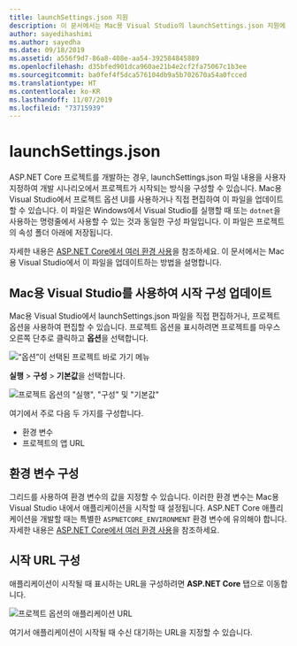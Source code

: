 ```yaml
---
title: launchSettings.json 지원
description: 이 문서에서는 Mac용 Visual Studio의 launchSettings.json 지원에 대해 설명합니다.
author: sayedihashimi
ms.author: sayedha
ms.date: 09/18/2019
ms.assetid: a556f9d7-86a8-408e-aa54-392584845889
ms.openlocfilehash: d35bfed901dca960ae21b4e2cf2fa75067c1b3ee
ms.sourcegitcommit: ba0fef4f5dca576104db9a5b702670a54a0fcced
ms.translationtype: HT
ms.contentlocale: ko-KR
ms.lasthandoff: 11/07/2019
ms.locfileid: "73715939"
---
```

# <a name="launchsettingsjson"></a>launchSettings.json

ASP.NET Core 프로젝트를 개발하는 경우, launchSettings.json 파일 내용을 사용자 지정하여 개발 시나리오에서 프로젝트가 시작되는 방식을 구성할 수 있습니다. Mac용 Visual Studio에서 프로젝트 옵션 UI를 사용하거나 직접 편집하여 이 파일을 업데이트할 수 있습니다. 이 파일은 Windows에서 Visual Studio를 실행할 때 또는 `dotnet`을 사용하는 명령줄에서 사용할 수 있는 것과 동일한 구성 파일입니다. 이 파일은 프로젝트의 속성 폴더 아래에 저장됩니다.

자세한 내용은 [ASP.NET Core에서 여러 환경 사용](/aspnet/core/fundamentals/environments)을 참조하세요. 이 문서에서는 Mac용 Visual Studio에서 이 파일을 업데이트하는 방법을 설명합니다.

## <a name="update-the-start-configuration-by-using-visual-studio-for-mac"></a>Mac용 Visual Studio를 사용하여 시작 구성 업데이트

Mac용 Visual Studio에서 launchSettings.json 파일을 직접 편집하거나, 프로젝트 옵션을 사용하여 편집할 수 있습니다. 프로젝트 옵션을 표시하려면 프로젝트를 마우스 오른쪽 단추로 클릭하고 **옵션**을 선택합니다.

![“옵션”이 선택된 프로젝트 바로 가기 메뉴](media/vsmac-ctx-proj-options.png)

**실행** > **구성** > **기본값**을 선택합니다.

![프로젝트 옵션의 "실행", "구성" 및 "기본값"](media/vsmac-run-config-default.png)

여기에서 주로 다음 두 가지를 구성합니다.

 - 환경 변수
 - 프로젝트의 앱 URL

## <a name="configure-environment-variables"></a>환경 변수 구성

그리드를 사용하여 환경 변수의 값을 지정할 수 있습니다. 이러한 환경 변수는 Mac용 Visual Studio 내에서 애플리케이션을 시작할 때 설정됩니다. ASP.NET Core 애플리케이션을 개발할 때는 특별한 `ASPNETCORE_ENVIRONMENT` 환경 변수에 유의해야 합니다. 자세한 내용은 [ASP.NET Core에서 여러 환경 사용](/aspnet/core/fundamentals/environments)을 참조하세요.


## <a name="configure-the-start-url"></a>시작 URL 구성

애플리케이션이 시작될 때 표시하는 URL을 구성하려면 **ASP.NET Core** 탭으로 이동합니다.

![프로젝트 옵션의 애플리케이션 URL](media/vsmac-run-config-default-aspnetcore.png)

여기서 애플리케이션이 시작될 때 수신 대기하는 URL을 지정할 수 있습니다.